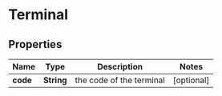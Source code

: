 

# Terminal


## Properties

| Name | Type | Description | Notes |
|------------ | ------------- | ------------- | -------------|
|**code** | **String** | the code of the terminal |  [optional] |



